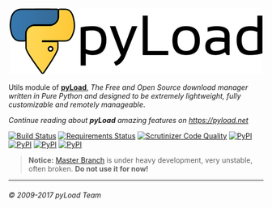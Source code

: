 <p align="center"><a href="https://pyload.net"><img src="/media/banner.png" alt="pyLoad" /></a></p>

Utils module of [**pyLoad**](https://github.com/pyload/pyload),
*The Free and Open Source download manager written in Pure Python and designed
to be extremely lightweight, fully customizable and remotely manageable*.

_Continue reading about **pyLoad** amazing features on <https://pyload.net>_


[![Build Status](https://travis-ci.org/pyload/utils.svg?branch=master)](https://travis-ci.org/pyload/utils)
[![Requirements Status](https://requires.io/github/pyload/utils/requirements.svg?branch=master)](https://requires.io/github/pyload/utils/requirements/?branch=master)
[![Scrutinizer Code Quality](https://scrutinizer-ci.com/g/pyload/utils/badges/quality-score.png?b=master)](https://scrutinizer-ci.com/g/pyload/utils/?branch=master)
[![PyPI](https://img.shields.io/pypi/status/pyload.utils2.svg)](https://pypi.python.org/pypi/pyload.utils2)
[![PyPI](https://img.shields.io/pypi/v/pyload.utils2.svg)](https://pypi.python.org/pypi/pyload.utils2)
[![PyPI](https://img.shields.io/pypi/pyversions/pyload.utils2.svg)](https://pypi.python.org/pypi/pyload.utils2)
[![PyPI](https://img.shields.io/pypi/l/pyload.utils2.svg)](https://pypi.python.org/pypi/pyload.utils2)


> **Notice:**
> [Master Branch](https://github.com/pyload/utils/tree/master) is under
> heavy development, very unstable, often broken. **Do not use it for now!**


------------------------------
###### © 2009-2017 pyLoad Team
